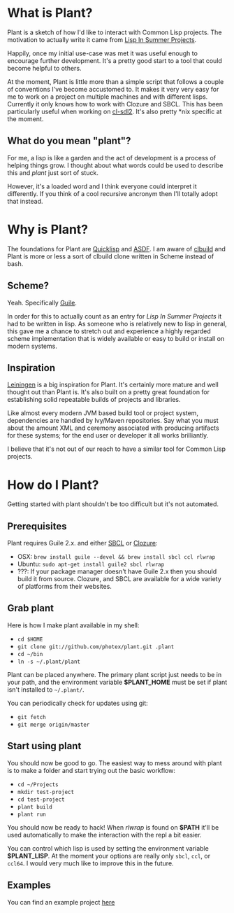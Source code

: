 What is Plant?
==============

Plant is a sketch of how I'd like to interact with Common Lisp projects. The motivation
to actually write it came from [Lisp In Summer Projects](http://lispinsummerprojects.org/).

Happily, once my initial use-case was met it was useful enough to encourage further
development. It's a pretty good start to a tool that could become helpful to others.

At the moment, Plant is little more than a simple script that follows a couple of
conventions I've become accustomed to. It makes it very very easy for me to work on
a project on multiple machines and with different lisps. Currently it only knows how
to work with Clozure and SBCL. This has been particularly useful when working on
[cl-sdl2](http://github.com/lispgames/cl-sdl2). It's also pretty *nix specific
at the moment.

What do you mean "plant"?
-------------------------

For me, a lisp is like a garden and the act of development is a process of helping things
grow. I thought about what words could be used to describe this and *plant* just sort of
stuck.

However, it's a loaded word and I think everyone could interpret it differently. If
you think of a cool recursive ancronym then I'll totally adopt that instead.


Why is Plant?
=============

The foundations for Plant are [Quicklisp](quicklisp.org) and [ASDF](http://common-lisp.net/project/asdf/).
I am aware of [clbuild](http://common-lisp.net/project/clbuild/) and Plant is more or
less a sort of clbuild clone written in Scheme instead of bash.

Scheme?
-------

Yeah. Specifically [Guile](http://www.gnu.org/software/guile).

In order for this to actually count as an entry for *Lisp In Summer Projects* it
had to be written in lisp. As someone who is relatively new to lisp in general, this
gave me a chance to stretch out and experience a highly regarded scheme implementation
that is widely available or easy to build or install on modern systems. 

Inspiration
------------

[Leiningen](https://github.com/technomancy/leiningen) is a big inspiration for Plant.
It's certainly more mature and well thought out than Plant is. It's also built on a
pretty great foundation for establishing solid repeatable builds of projects and
libraries.

Like almost every modern JVM based build tool or project system, dependencies are handled
by Ivy/Maven repositories. Say what you must about the amount XML and ceremony associated
with producing artifacts for these systems; for the end user or developer it all works
brilliantly.

I believe that it's not out of our reach to have a similar tool for Common Lisp projects.


How do I Plant?
================

Getting started with plant shouldn't be too difficult but it's not automated.

Prerequisites
--------------

Plant requires Guile 2.x. and either [SBCL](http://sbcl.org) or [Clozure](http://ccl.clozure.com):
- OSX: `brew install guile --devel && brew install sbcl ccl rlwrap`
- Ubuntu: `sudo apt-get install guile2 sbcl rlwrap`
- ???: If your package manager doesn't have Guile 2.x then you should build it from source.
Clozure, and SBCL are available for a wide variety of platforms from their websites.

Grab plant
-----------

Here is how I make plant available in my shell:
- `cd $HOME`
- `git clone git://github.com/photex/plant.git .plant`
- `cd ~/bin`
- `ln -s ~/.plant/plant`

Plant can be placed anywhere. The primary plant script just needs to be in your path,
and the environment variable **$PLANT_HOME** must be set if plant isn't installed to
`~/.plant/`.

You can periodically check for updates using git:
- `git fetch`
- `git merge origin/master`

Start using plant
-----------------

You should now be good to go. The easiest way to mess around with plant is to make
a folder and start trying out the basic workflow:
- `cd ~/Projects`
- `mkdir test-project`
- `cd test-project`
- `plant build`
- `plant run`

You should now be ready to hack! When *rlwrap* is found on **$PATH** it'll be used
automatically to make the interaction with the repl a bit easier.

You can control which lisp is used by setting the environment variable **$PLANT_LISP**.
At the moment your options are really only `sbcl`, `ccl`, or `ccl64`. I would very
much like to improve this in the future.

Examples
--------

You can find an example project [here](http://github.com/photex/plant-example)
